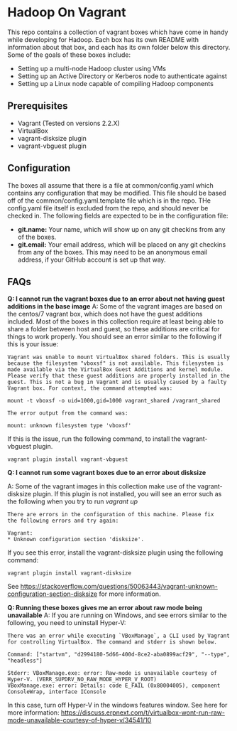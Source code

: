 # Hadoop On Vagrant
This repo contains a collection of vagrant boxes which have come in handy while developing for Hadoop. Each box has its own README with information about that box, and each has its own folder below this directory. Some of the goals of these boxes include:
* Setting up a multi-node Hadoop cluster using VMs
* Setting up an Active Directory or Kerberos node to authenticate against
* Setting up a Linux node capable of compiling Hadoop components

## Prerequisites
* Vagrant (Tested on versions 2.2.X)
* VirtualBox
* vagrant-disksize plugin
* vagrant-vbguest plugin

## Configuration
The boxes all assume that there is a file at common/config.yaml which contains any configuration that may be modified. This file should be based off of the common/config.yaml.template file which is in the repo. THe config.yaml file itself is excluded from the repo, and should never be checked in. The following fields are expected to be in the configuration file:
* **git.name:** Your name, which will show up on any git checkins from any of the boxes.
* **git.email:** Your email address, which will be placed on any git checkins from any of the boxes. This may need to be an anonymous email address, if your GitHub account is set up that way.

## FAQs
**Q: I cannot run the vagrant boxes due to an error about not having guest additions in the base image**
A: Some of the vagrant images are based on the centos/7 vagrant box, which does not have the guest additions included. Most of the boxes in this collection require at least being able to share a folder between host and guest, so these additions are critical for things to work properly. You should see an error similar to the following if this is your issue:
```
Vagrant was unable to mount VirtualBox shared folders. This is usually
because the filesystem "vboxsf" is not available. This filesystem is
made available via the VirtualBox Guest Additions and kernel module.
Please verify that these guest additions are properly installed in the
guest. This is not a bug in Vagrant and is usually caused by a faulty
Vagrant box. For context, the command attempted was:

mount -t vboxsf -o uid=1000,gid=1000 vagrant_shared /vagrant_shared

The error output from the command was:

mount: unknown filesystem type 'vboxsf'
```

If this is the issue, run the following command, to install the vagrant-vbguest plugin.
```
vagrant plugin install vagrant-vbguest
```

**Q: I cannot run some vagrant boxes due to an error about disksize**

A: Some of the vagrant images in this collection make use of the vagrant-disksize plugin. If this plugin is not installed, you will see an error such as the following when you try to run *vagrant up*
```
There are errors in the configuration of this machine. Please fix
the following errors and try again:

Vagrant:
* Unknown configuration section 'disksize'.
```

If you see this error, install the vagrant-disksize plugin using the following command:
```
vagrant plugin install vagrant-disksize
```

See https://stackoverflow.com/questions/50063443/vagrant-unknown-configuration-section-disksize for more information.

**Q: Running these boxes gives me an error about raw mode being unavailable**
A: If you are running on Windows, and see errors similar to the following, you need to uninstall Hyper-V:
```
There was an error while executing `VBoxManage`, a CLI used by Vagrant
for controlling VirtualBox. The command and stderr is shown below.

Command: ["startvm", "d2994180-5d66-400d-8ce2-aba0899acf29", "--type", "headless"]

Stderr: VBoxManage.exe: error: Raw-mode is unavailable courtesy of Hyper-V. (VERR_SUPDRV_NO_RAW_MODE_HYPER_V_ROOT)
VBoxManage.exe: error: Details: code E_FAIL (0x80004005), component ConsoleWrap, interface IConsole
```

In this case, turn off Hyper-V in the windows features window. See here for more information: https://discuss.erpnext.com/t/virtualbox-wont-run-raw-mode-unavailable-courtesy-of-hyper-v/34541/10
